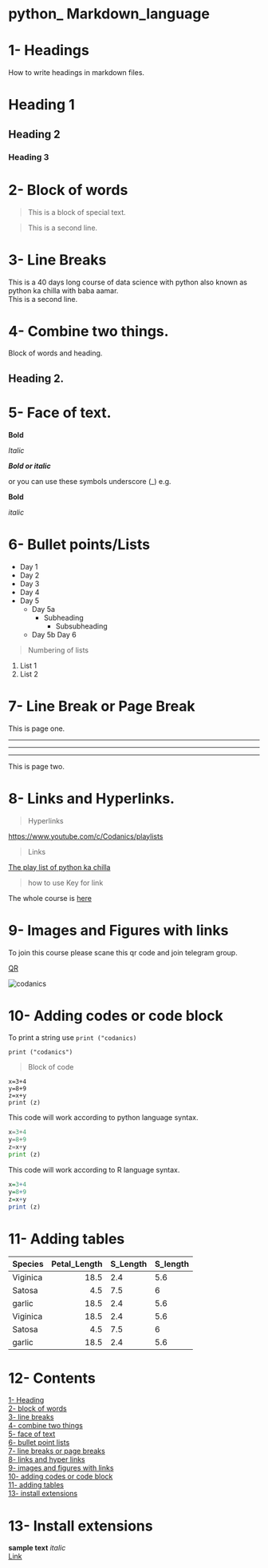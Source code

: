 # python_ Markdown_language
# 1- Headings 
How to write headings in markdown files.

# Heading 1
## Heading 2 
### Heading 3

# 2- Block of words
> This is a block of special text.

> This is a second line.

# 3- Line Breaks
This is a 40 days long course of data science with python also known as python ka chilla with baba aamar.\
This is a second line.
# 4- Combine two things.

Block of words and heading.
## Heading 2.

# 5- Face of text.

**Bold** 

*Italic*

***Bold or italic***

or you can use these symbols 
underscore (_) e.g. 

__Bold__

_italic_

# 6- Bullet points/Lists 
- Day 1 
- Day 2 
- Day 3 
- Day 4 
- Day 5 
    - Day 5a  
        - Subheading 
            - Subsubheading 
    - Day 5b 
Day 6 
> Numbering of lists 
1. List 1    
2. List 2  

# 7- Line Break or Page Break 
This is page one.
___
*** 
--- 

This is page two. 

# 8- Links and Hyperlinks.

> Hyperlinks 

<https://www.youtube.com/c/Codanics/playlists>

> Links 

[The play list of python ka chilla](https://www.youtube.com/c/Codanics/playlists)

> how to use Key for link

[codanics]:https://www.youtube.com/c/Codanics/playlists

The whole course is [here][codanics] 

# 9- Images and Figures with links  
To join this course please scane this qr code and join telegram group. 

[QR](qr.png)


![codanics](https://www.bing.com/images/search?view=detailV2&ccid=%2beR0T81r&id=5AAB4B2DA5EE521A602851F29CDFC1A6EB1868CC&thid=OIP.-eR0T81rfezC9QonKMhTcgHaHa&mediaurl=https%3a%2f%2flookaside.fbsbx.com%2flookaside%2fcrawler%2fmedia%2f%3fmedia_id%3d1817253968437689&cdnurl=https%3a%2f%2fth.bing.com%2fth%2fid%2fR.f9e4744fcd6b7decc2f50a2728c85372%3frik%3dzGgY66bB35zyUQ%26pid%3dImgRaw%26r%3d0&exph=927&expw=927&q=codanics&simid=608038258521875210&FORM=IRPRST&ck=39F9A2B7485D18A3B7D8B5ADBB9A5613&selectedIndex=0)

# 10- Adding codes or code block 

To print a string use `print ("codanics)`

`print ("codanics")`

> Block of code
```
x=3+4
y=8+9
z=x+y
print (z)

```
This code will work according to python language syntax.
``` python 
x=3+4
y=8+9
z=x+y
print (z)

```

This code will work according to R language syntax. 
``` R 
x=3+4
y=8+9
z=x+y
print (z)

```
# 11- Adding tables 

|Species| Petal_Length| S_Length|S_length|
|-----|--------:|------|-------|
|Viginica| 18.5|2.4|5.6|
|Satosa|4.5|7.5|6|
|garlic| 18.5|2.4|5.6|
|Viginica| 18.5|2.4|5.6|
|Satosa|4.5|7.5|6|
|garlic| 18.5|2.4|5.6|

# 12- Contents 

[1- Heading](#1--headings)\
[2- block of words](#2--block-of-words)\
[3- line breaks](#3--line-breaks)\
[4- combine two things](#4--combine-two-things)\
[5- face of text](#5--face-of-text)\
[6- bullet point lists](#6--bullet-pointslists)\
[7- line breaks or page breaks](#7--line-break-or-page-break)\
[8- links and hyper links](#8--links-and-hyperlinks)\
[9- images and figures with links](#9--images-and-figures-with-links)\
[10- adding codes or code block ](#10--adding-codes-or-code-block)\
[11- adding tables](#11--adding-tables)\
[13- install extensions](#13--install-extensions)

# 13- Install extensions 

**sample text**
*italic*\
[Link](https://www.youtube.com/c/Codanics)
